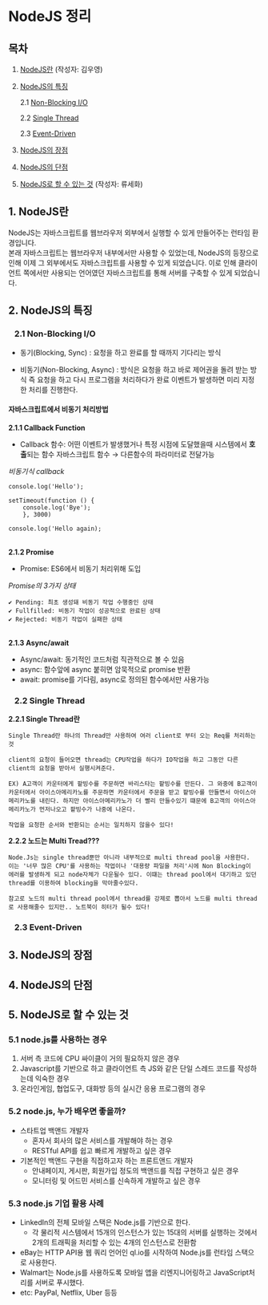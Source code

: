 # NodeJS 정리

## 목차
1. [NodeJS란](#nodejs-is) (작성자: 김우영)
2. [NodeJS의 특징](#characteristics)

    2.1 [Non-Blocking I/O](#non-blocking)

    2.2 [Single Thread](#single-thread)

    2.3 [Event-Driven](#event-driven)

3. [NodeJS의 장점](#pros)
4. [NodeJS의 단점](#cons)
5. [NodeJS로 할 수 있는 것](#what-we-can-do) (작성자: 류세화)



## 1. NodeJS란 <a name="nodejs-is"></a>
NodeJS는 자바스크립트를 웹브라우저 외부에서 실행할 수 있게 만들어주는 런타임 환경입니다.\
본래 자바스크립트는 웹브라우저 내부에서만 사용할 수 있었는데, NodeJS의 등장으로 인해 이제 그 외부에서도 자바스크립트를 사용할 수 있게 되었습니다. 이로 인해 클라이언트 쪽에서만 사용되는 언어였던 자바스크립트를 통해 서버를 구축할 수 있게 되었습니다.

## 2. NodeJS의 특징 <a name="characteristics"></a>

### &ensp; 2.1 Non-Blocking I/O <a name="non-blocking"></a>
* 동기(Blocking, Sync) : 요청을 하고 완료를 할 때까지 기다리는 방식

* 비동기(Non-Blocking, Async) : 방식은 요청을 하고 바로 제어권을 돌려 받는 방식 즉 요청을 하고 다시 프로그램을 처리하다가 완료 이벤트가 발생하면 미리 지정한 처리를 진행한다.

#### 자바스크립트에서 비동기 처리방법

**2.1.1 Callback Function**
* Callback 함수: 어떤 이벤트가 발생했거나 특정 시점에 도달했을때 시스템에서 **호출**되는 함수
자바스크립트 함수 → 다른함수의 파라미터로 전달가능

*비동기식 callback*
```
console.log('Hello');

setTimeout(function () {
    console.log('Bye');
    }, 3000)
    
console.log('Hello again);
```
\
**2.1.2 Promise**
* Promise: ES6에서 비동기 처리위해 도입

*Promise의 3가지 상태*
```
✔️ Pending: 최초 생성돼 비동기 작업 수행중인 상태
✔️ Fullfilled: 비동기 작업이 성공적으로 완료된 상태
✔️ Rejected: 비동기 작업이 실패한 상태
```
\
**2.1.3 Async/await**
* Async/await: 동기적인 코드처럼 직관적으로 볼 수 있음
* async: 함수앞에 async 붙히면 암묵적으로  promise 반환
* await: promise를 기다림, async로 정의된 함수에서만 사용가능

### &ensp; 2.2 Single Thread <a name="single-thread"></a>

**2.2.1 Single Thread란**

```
Single Thread란 하나의 Thread만 사용하여 여러 client로 부터 오는 Req를 처리하는것

client의 요청이 들어오면 thread는 CPU작업을 하다가 IO작업을 하고 그동안 다른 client의 요청을 받아서 실행시켜준다.

EX) A고객이 카운터에게 팥빙수를 주문하면 바리스타는 팥빙수를 만든다. 그 와중에 B고객이 카운터에서 아이스아메리카노를 주문하면 카운터에서 주문을 받고 팥빙수를 만들면서 아이스아메리카노를 내린다. 하지만 아이스아메리카노가 더 빨리 만들수있기 떄문에 B고객의 아이스아메리카노가 먼저나오고 팥빙수가 나중에 나온다.  

작업을 요청한 순서와 반환되는 순서는 일치하지 않을수 있다!
```

**2.2.2  노드는 Multi Tread???**

```
Node.Js는 single thread뿐만 아니라 내부적으로 multi thread pool을 사용한다.
이는 '너무 많은 CPU'를 사용하는 작업이나 '대용량 파일을 처리'시에 Non Blocking이
에러를 발생하게 되고 node자체가 다운될수 있다. 이떄는 thread pool에서 대기하고 있던 thread를 이용하여 blocking을 막아줄수있다.

참고로 노드의 multi thread pool에서 thread를 강제로 뽑아서 노드를 multi thread로 사용해줄수 있지만.. 노트북이 히터가 될수 있다!
```



### &ensp; 2.3 Event-Driven <a name="event-driven"></a>

## 3. NodeJS의 장점 <a name="pros"></a>

## 4. NodeJS의 단점 <a name="cons"></a>

## 5. NodeJS로 할 수 있는 것 <a name="what-we-can-do"></a>

### 5.1 node.js를 사용하는 경우

1. 서버 측 코드에 CPU 싸이클이 거의 필요하지 않은 경우
2. Javascript를 기반으로 하고 클라이언트 측 JS와 같은 단일 스레드 코드를 작성하는데 익숙한 경우
3. 온라인게임, 협업도구, 대화방 등의 실시간 응용 프로그램의 경우 

### 5.2 node.js, 누가 배우면 좋을까?

- 스타트업 백앤드 개발자
  - 혼자서 회사의 많은 서비스를 개발해야 하는 경우
  - RESTful API를 쉽고 빠르게 개발하고 싶은 경우
- 기본적인 백앤드 구현을 직접하고자 하는 프론트앤드 개발자
  - 안내페이지, 게시판, 회원가입 정도의 백앤드를 직접 구현하고 싶은 경우
  - 모니터링 및 어드민 서비스를 신속하게 개발하고 싶은 경우



### 5.3 node.js 기업 활용 사례

- LinkedIn의 전체 모바일 스택은 Node.js를 기반으로 한다. 
  - 각 물리적 시스템에서 15개의 인스턴스가 있는 15대의 서버를 실행하는 것에서 2개의 트래픽을 처리할 수 있는 4개의 인스턴스로 전환함
- eBay는 HTTP API용 웹 쿼리 언어인 ql.io를 시작하여 Node.js를 런타임 스택으로 사용한다. 
- Walmart는 Node.js를 사용하도록 모바일 앱을 리엔지니어링하고 JavaScript처리를 서버로 푸시했다.
- etc: PayPal, Netflix, Uber 등등 